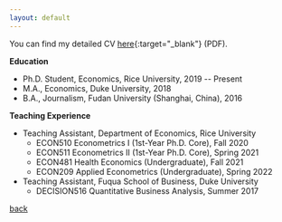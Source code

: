 ```yaml
---
layout: default
---
```


You can find my detailed CV [here](https://www.dropbox.com/s/rzwt1c8cn13x0da/sunjintao_cv.pdf?dl=0){:target="_blank"} (PDF).

**Education**

*   Ph.D. Student, Economics, Rice University, 2019 -- Present
*   M.A., Economics, Duke University, 2018
*   B.A., Journalism, Fudan University (Shanghai, China), 2016

**Teaching Experience**

- Teaching Assistant, Department of Economics, Rice University
  - ECON510 Econometrics I (1st-Year Ph.D. Core), Fall 2020
  - ECON511 Econometrics II (1st-Year Ph.D. Core), Spring 2021
  - ECON481 Health Economics (Undergraduate), Fall 2021
  - ECON209 Applied Econometrics (Undergraduate), Spring 2022
- Teaching Assistant, Fuqua School of Business, Duke University
  - DECISION516 Quantitative Business Analysis, Summer 2017

[back](./)
